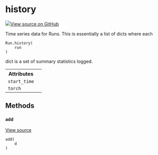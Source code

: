 # history

<!-- Insert buttons and diff -->


[![](https://www.tensorflow.org/images/GitHub-Mark-32px.png)View source on GitHub](https://www.github.com/wandb/client/tree/master/wandb/sdk/wandb_history.py#L23-L73)




Time series data for Runs. This is essentially a list of dicts where each

<pre class="devsite-click-to-copy prettyprint lang-py tfo-signature-link">
<code>Run.history(
    run
)
</code></pre>



<!-- Placeholder for "Used in" -->
dict is a set of summary statistics logged.



<!-- Tabular view -->
<table>
<tr><th>Attributes</th></tr>

<tr>
<td>
<code>start_time</code>
</td>
<td>

</td>
</tr><tr>
<td>
<code>torch</code>
</td>
<td>

</td>
</tr>
</table>



## Methods

<h3 id="add"><code>add</code></h3>

<a target="_blank" href="https://www.github.com/wandb/client/tree/master/wandb/sdk/wandb_history.py#L66-L67">View source</a>

<pre class="devsite-click-to-copy prettyprint lang-py tfo-signature-link">
<code>add(
    d
)
</code></pre>






